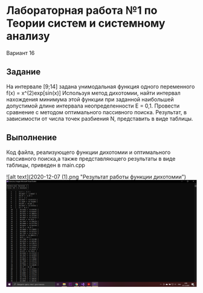# Лабораторная работа №1 по Теории систем и системному анализу
Вариант 16

## Задание
На интервале [9;14] задана унимодальная функция одного переменного f(x) = x^(2)exp[sin(x)]
Используя метод дихотомии, найти интервал нахождения минимума этой функции
при заданной наибольшей допустимой длине интервала неопределенности Е = 0,1.
Провести сравнение с методом оптимального пассивного поиска. 
Результат, в зависимости от числа точек разбиения N, представить в виде таблицы.

## Выполнение
Код файла, реализующего функции дихотомии и оптимального пассивного поиска,а также представляющего результаты в виде таблицы, приведен в main.cpp

![alt text](2020-12-07 (1).png "Результат работы функции дихотомии")
![alt text](2020-12-07.png "Результат работы функции оптимального пассивного поиска")
